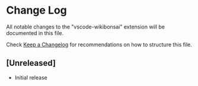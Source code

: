 # Change Log

All notable changes to the "vscode-wikibonsai" extension will be documented in this file.

Check [Keep a Changelog](http://keepachangelog.com/) for recommendations on how to structure this file.

## [Unreleased]

- Initial release